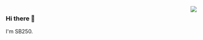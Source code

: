 <img align="right" src="https://github-readme-stats.vercel.app/api?username=godka&show_icons=true&count_private=true" />

### Hi there 👋

I'm SB250.

<!--
**godka/godka** is a ✨ _special_ ✨ repository because its `README.md` (this file) appears on your GitHub profile.

Here are some ideas to get you started:

- 🔭 I’m currently working on ...
- 🌱 I’m currently learning ...
- 👯 I’m looking to collaborate on ...
- 🤔 I’m looking for help with ...
- 💬 Ask me about ...
- 📫 How to reach me: ...
- 😄 Pronouns: ...
- ⚡ Fun fact: ...
-->
